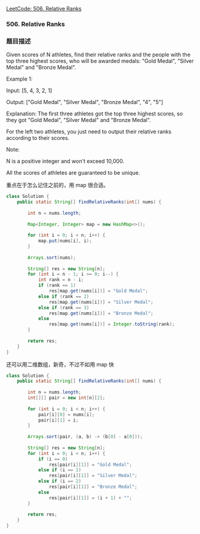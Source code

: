 [LeetCode: 506. Relative Ranks](https://leetcode.com/problems/relative-ranks/description/)

### 506. Relative Ranks
### 题目描述
Given scores of N athletes, find their relative ranks and the people with the top three highest scores, who will be awarded medals: "Gold Medal", "Silver Medal" and "Bronze Medal".

Example 1:

Input: [5, 4, 3, 2, 1]

Output: ["Gold Medal", "Silver Medal", "Bronze Medal", "4", "5"]

Explanation: 
The first three athletes got the top three highest scores, so they got "Gold Medal", "Silver Medal" and "Bronze Medal". 

For the left two athletes, you just need to output their relative ranks according to their scores.

Note:

N is a positive integer and won't exceed 10,000.

All the scores of athletes are guaranteed to be unique.

重点在于怎么记住之前的，用 map 很合适。
```java
class Solution {
    public static String[] findRelativeRanks(int[] nums) {
        
        int n = nums.length;
        
        Map<Integer, Integer> map = new HashMap<>();
        
        for (int i = 0; i < n; i++) {
            map.put(nums[i], i);
        }
        
        Arrays.sort(nums);
        
        String[] res = new String[n];
        for (int i = n - 1; i >= 0; i--) {
            int rank = n - i;
            if (rank == 1)
                res[map.get(nums[i])] = "Gold Medal";
            else if (rank == 2)
                res[map.get(nums[i])] = "Silver Medal";
            else if (rank == 3)
                res[map.get(nums[i])] = "Bronze Medal";
            else
                res[map.get(nums[i])] = Integer.toString(rank);
        }
        
        return res;
    }
}
```

还可以用二维数组，新奇，不过不如用 map 快
```java
class Solution {
    public static String[] findRelativeRanks(int[] nums) {
        
        int n = nums.length;
        int[][] pair = new int[n][2];
        
        for (int i = 0; i < n; i++) {
            pair[i][0] = nums[i];
            pair[i][1] = i;
        }
        
        Arrays.sort(pair, (a, b) -> (b[0] - a[0]));
        
        String[] res = new String[n];
        for (int i = 0; i < n; i++) {
            if (i == 0)
                res[pair[i][1]] = "Gold Medal";
            else if (i == 1)
                res[pair[i][1]] = "Silver Medal";
            else if (i == 2)
                res[pair[i][1]] = "Bronze Medal";
            else
                res[pair[i][1]] = (i + 1) + "";
        }
        
        return res;
    }
}
```